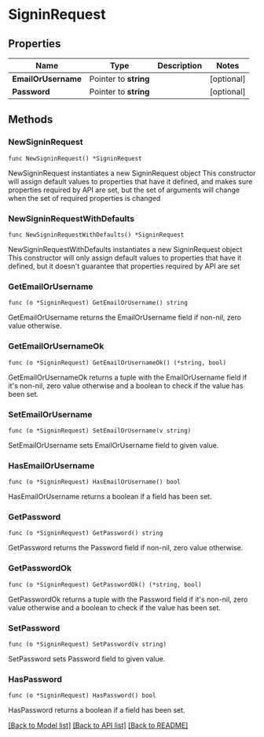 # SigninRequest

## Properties

Name | Type | Description | Notes
------------ | ------------- | ------------- | -------------
**EmailOrUsername** | Pointer to **string** |  | [optional] 
**Password** | Pointer to **string** |  | [optional] 

## Methods

### NewSigninRequest

`func NewSigninRequest() *SigninRequest`

NewSigninRequest instantiates a new SigninRequest object
This constructor will assign default values to properties that have it defined,
and makes sure properties required by API are set, but the set of arguments
will change when the set of required properties is changed

### NewSigninRequestWithDefaults

`func NewSigninRequestWithDefaults() *SigninRequest`

NewSigninRequestWithDefaults instantiates a new SigninRequest object
This constructor will only assign default values to properties that have it defined,
but it doesn't guarantee that properties required by API are set

### GetEmailOrUsername

`func (o *SigninRequest) GetEmailOrUsername() string`

GetEmailOrUsername returns the EmailOrUsername field if non-nil, zero value otherwise.

### GetEmailOrUsernameOk

`func (o *SigninRequest) GetEmailOrUsernameOk() (*string, bool)`

GetEmailOrUsernameOk returns a tuple with the EmailOrUsername field if it's non-nil, zero value otherwise
and a boolean to check if the value has been set.

### SetEmailOrUsername

`func (o *SigninRequest) SetEmailOrUsername(v string)`

SetEmailOrUsername sets EmailOrUsername field to given value.

### HasEmailOrUsername

`func (o *SigninRequest) HasEmailOrUsername() bool`

HasEmailOrUsername returns a boolean if a field has been set.

### GetPassword

`func (o *SigninRequest) GetPassword() string`

GetPassword returns the Password field if non-nil, zero value otherwise.

### GetPasswordOk

`func (o *SigninRequest) GetPasswordOk() (*string, bool)`

GetPasswordOk returns a tuple with the Password field if it's non-nil, zero value otherwise
and a boolean to check if the value has been set.

### SetPassword

`func (o *SigninRequest) SetPassword(v string)`

SetPassword sets Password field to given value.

### HasPassword

`func (o *SigninRequest) HasPassword() bool`

HasPassword returns a boolean if a field has been set.


[[Back to Model list]](../README.md#documentation-for-models) [[Back to API list]](../README.md#documentation-for-api-endpoints) [[Back to README]](../README.md)


